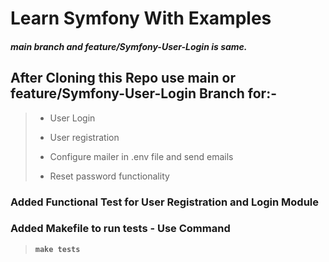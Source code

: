 # Learn Symfony With Examples
##### **main branch** and **feature/Symfony-User-Login** is same.

## After Cloning this Repo use main or feature/Symfony-User-Login Branch for:-
> - User Login
> 
> - User registration
> 
> - Configure mailer in .env file and send emails
> 
> - Reset password functionality


### Added Functional Test for User Registration and Login Module
### Added  Makefile to run tests - Use Command 
> **`make tests`**
